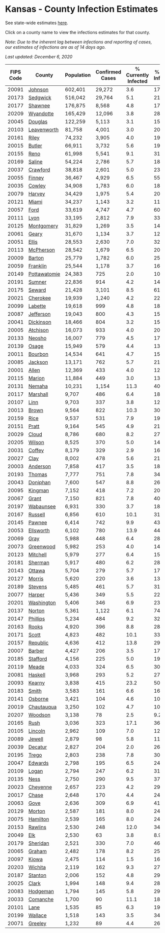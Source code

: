 # Kansas - County Infection Estimates

See state-wide estimates [here](/infections/us-ks).

Click on a county name to view the infections estimates for that county.

*Note: Due to the inherent lag between infections and reporting of cases, our estimates of infections are as of 14 days ago.*

*Last updated: December 6, 2020*

|   FIPS Code |                       County |   Population |   Confirmed Cases |   % Currently Infected |   % Total Infected |
|-------------|------------------------------|--------------|-------------------|------------------------|--------------------|
|       20091 |           [Johnson](johnson) |      602,401 |            29,272 |                    3.6 |               17.7 |
|       20173 |         [Sedgwick](sedgwick) |      516,042 |            29,764 |                    5.1 |               21.0 |
|       20177 |           [Shawnee](shawnee) |      176,875 |             8,568 |                    4.8 |               17.5 |
|       20209 |       [Wyandotte](wyandotte) |      165,429 |            12,096 |                    3.8 |               28.3 |
|       20045 |           [Douglas](douglas) |      122,259 |             5,113 |                    3.1 |               15.3 |
|       20103 |   [Leavenworth](leavenworth) |       81,758 |             4,001 |                    3.0 |               20.3 |
|       20161 |               [Riley](riley) |       74,232 |             3,905 |                    4.0 |               19.1 |
|       20015 |             [Butler](butler) |       66,911 |             3,732 |                    5.6 |               19.8 |
|       20155 |                 [Reno](reno) |       61,998 |             5,541 |                    9.1 |               31.7 |
|       20169 |             [Saline](saline) |       54,224 |             2,786 |                    5.7 |               18.0 |
|       20037 |         [Crawford](crawford) |       38,818 |             2,601 |                    5.0 |               23.8 |
|       20055 |             [Finney](finney) |       36,467 |             4,929 |                    6.5 |               55.5 |
|       20035 |             [Cowley](cowley) |       34,908 |             1,783 |                    6.0 |               18.1 |
|       20079 |             [Harvey](harvey) |       34,429 |             1,975 |                    5.4 |               20.8 |
|       20121 |               [Miami](miami) |       34,237 |             1,143 |                    3.2 |               11.9 |
|       20057 |                 [Ford](ford) |       33,619 |             4,747 |                    4.7 |               60.4 |
|       20111 |                 [Lyon](lyon) |       33,195 |             2,812 |                    7.9 |               33.0 |
|       20125 |     [Montgomery](montgomery) |       31,829 |             1,269 |                    3.5 |               14.1 |
|       20061 |               [Geary](geary) |       31,670 |             1,134 |                    3.7 |               12.3 |
|       20051 |               [Ellis](ellis) |       28,553 |             2,630 |                    7.0 |               32.1 |
|       20113 |       [McPherson](mcpherson) |       28,542 |             1,679 |                    6.5 |               20.5 |
|       20009 |             [Barton](barton) |       25,779 |             1,782 |                    6.0 |               25.2 |
|       20059 |         [Franklin](franklin) |       25,544 |             1,178 |                    3.7 |               16.9 |
|       20149 | [Pottawatomie](pottawatomie) |       24,383 |               725 |                    2.0 |               10.8 |
|       20191 |             [Sumner](sumner) |       22,836 |               914 |                    4.2 |               14.1 |
|       20175 |             [Seward](seward) |       21,428 |             3,101 |                    8.5 |               61.1 |
|       20021 |         [Cherokee](cherokee) |       19,939 |             1,240 |                    4.2 |               22.1 |
|       20099 |           [Labette](labette) |       19,618 |               999 |                    4.8 |               18.0 |
|       20087 |       [Jefferson](jefferson) |       19,043 |               800 |                    4.3 |               15.1 |
|       20041 |       [Dickinson](dickinson) |       18,466 |               804 |                    3.2 |               15.3 |
|       20005 |         [Atchison](atchison) |       16,073 |               933 |                    4.0 |               20.8 |
|       20133 |             [Neosho](neosho) |       16,007 |               779 |                    4.5 |               17.2 |
|       20139 |               [Osage](osage) |       15,949 |               579 |                    4.4 |               13.1 |
|       20011 |           [Bourbon](bourbon) |       14,534 |               641 |                    4.7 |               15.2 |
|       20085 |           [Jackson](jackson) |       13,171 |               762 |                    5.7 |               21.2 |
|       20001 |               [Allen](allen) |       12,369 |               433 |                    4.0 |               12.0 |
|       20115 |             [Marion](marion) |       11,884 |               449 |                    3.0 |               13.9 |
|       20131 |             [Nemaha](nemaha) |       10,231 |             1,154 |                   11.3 |               40.0 |
|       20117 |         [Marshall](marshall) |        9,707 |               486 |                    6.4 |               18.2 |
|       20107 |                 [Linn](linn) |        9,703 |               337 |                    3.8 |               12.6 |
|       20013 |               [Brown](brown) |        9,564 |               822 |                   10.3 |               30.6 |
|       20159 |                 [Rice](rice) |        9,537 |               531 |                    7.9 |               19.3 |
|       20151 |               [Pratt](pratt) |        9,164 |               545 |                    4.9 |               21.4 |
|       20029 |               [Cloud](cloud) |        8,786 |               680 |                    8.2 |               27.5 |
|       20205 |             [Wilson](wilson) |        8,525 |               370 |                    5.0 |               14.6 |
|       20031 |             [Coffey](coffey) |        8,179 |               329 |                    2.9 |               16.4 |
|       20027 |                 [Clay](clay) |        8,002 |               478 |                    5.6 |               21.8 |
|       20003 |         [Anderson](anderson) |        7,858 |               417 |                    3.5 |               18.6 |
|       20193 |             [Thomas](thomas) |        7,777 |               751 |                    7.8 |               34.9 |
|       20043 |         [Doniphan](doniphan) |        7,600 |               547 |                    8.8 |               26.2 |
|       20095 |           [Kingman](kingman) |        7,152 |               418 |                    7.2 |               20.7 |
|       20067 |               [Grant](grant) |        7,150 |               821 |                    7.8 |               40.4 |
|       20197 |       [Wabaunsee](wabaunsee) |        6,931 |               330 |                    3.7 |               18.5 |
|       20167 |           [Russell](russell) |        6,856 |               610 |                   10.1 |               31.0 |
|       20145 |             [Pawnee](pawnee) |        6,414 |               742 |                    9.9 |               43.1 |
|       20053 |       [Ellsworth](ellsworth) |        6,102 |               780 |                   13.9 |               44.2 |
|       20069 |                 [Gray](gray) |        5,988 |               448 |                    6.4 |               28.1 |
|       20073 |       [Greenwood](greenwood) |        5,982 |               253 |                    4.0 |               14.2 |
|       20123 |         [Mitchell](mitchell) |        5,979 |               277 |                    6.4 |               15.8 |
|       20181 |           [Sherman](sherman) |        5,917 |               480 |                    6.2 |               28.6 |
|       20143 |             [Ottawa](ottawa) |        5,704 |               279 |                    5.7 |               17.2 |
|       20127 |             [Morris](morris) |        5,620 |               220 |                    3.6 |               13.1 |
|       20189 |           [Stevens](stevens) |        5,485 |               461 |                    5.7 |               31.1 |
|       20077 |             [Harper](harper) |        5,436 |               349 |                    5.5 |               22.8 |
|       20201 |     [Washington](washington) |        5,406 |               346 |                    6.9 |               23.5 |
|       20137 |             [Norton](norton) |        5,361 |             1,122 |                    6.1 |               74.4 |
|       20147 |         [Phillips](phillips) |        5,234 |               484 |                    9.2 |               32.6 |
|       20163 |               [Rooks](rooks) |        4,920 |               396 |                    8.8 |               28.6 |
|       20171 |               [Scott](scott) |        4,823 |               482 |                   10.1 |               33.0 |
|       20157 |         [Republic](republic) |        4,636 |               412 |                   13.8 |               29.9 |
|       20007 |             [Barber](barber) |        4,427 |               206 |                    3.5 |               17.1 |
|       20185 |         [Stafford](stafford) |        4,156 |               225 |                    5.0 |               19.6 |
|       20119 |               [Meade](meade) |        4,033 |               324 |                    6.5 |               30.1 |
|       20081 |           [Haskell](haskell) |        3,968 |               293 |                    5.2 |               27.1 |
|       20093 |             [Kearny](kearny) |        3,838 |               415 |                   23.2 |               50.9 |
|       20183 |               [Smith](smith) |        3,583 |               161 |                    6.6 |               16.1 |
|       20141 |           [Osborne](osborne) |        3,421 |               104 |                    4.6 |               10.6 |
|       20019 |     [Chautauqua](chautauqua) |        3,250 |               102 |                    4.7 |               10.8 |
|       20207 |           [Woodson](woodson) |        3,138 |                78 |                    2.5 |                9.2 |
|       20165 |                 [Rush](rush) |        3,036 |               323 |                   17.1 |               36.2 |
|       20105 |           [Lincoln](lincoln) |        2,962 |               109 |                    7.0 |               12.3 |
|       20089 |             [Jewell](jewell) |        2,879 |                98 |                    5.8 |               11.9 |
|       20039 |           [Decatur](decatur) |        2,827 |               204 |                    2.0 |               26.0 |
|       20195 |               [Trego](trego) |        2,803 |               238 |                    7.8 |               30.3 |
|       20047 |           [Edwards](edwards) |        2,798 |               195 |                    6.5 |               24.8 |
|       20109 |               [Logan](logan) |        2,794 |               247 |                    6.2 |               31.4 |
|       20135 |                 [Ness](ness) |        2,750 |               290 |                    9.5 |               37.4 |
|       20023 |         [Cheyenne](cheyenne) |        2,657 |               223 |                    4.2 |               29.5 |
|       20017 |               [Chase](chase) |        2,648 |               170 |                    4.4 |               24.1 |
|       20063 |                 [Gove](gove) |        2,636 |               309 |                    6.9 |               41.7 |
|       20129 |             [Morton](morton) |        2,587 |               181 |                    8.0 |               24.8 |
|       20075 |         [Hamilton](hamilton) |        2,539 |               165 |                    8.0 |               24.1 |
|       20153 |           [Rawlins](rawlins) |        2,530 |               248 |                   12.0 |               34.2 |
|       20049 |                   [Elk](elk) |        2,530 |                63 |                    3.8 |                8.9 |
|       20179 |         [Sheridan](sheridan) |        2,521 |               330 |                    7.0 |               46.6 |
|       20065 |             [Graham](graham) |        2,482 |               178 |                    8.2 |               25.3 |
|       20097 |               [Kiowa](kiowa) |        2,475 |               114 |                    1.5 |               16.7 |
|       20203 |           [Wichita](wichita) |        2,119 |               162 |                    9.3 |               27.0 |
|       20187 |           [Stanton](stanton) |        2,006 |               152 |                    4.8 |               29.2 |
|       20025 |               [Clark](clark) |        1,994 |               148 |                    9.4 |               28.9 |
|       20083 |         [Hodgeman](hodgeman) |        1,794 |               145 |                    5.8 |               29.8 |
|       20033 |         [Comanche](comanche) |        1,700 |                90 |                   11.1 |               18.5 |
|       20101 |                 [Lane](lane) |        1,535 |                85 |                    6.3 |               19.8 |
|       20199 |           [Wallace](wallace) |        1,518 |               143 |                    3.5 |               34.0 |
|       20071 |           [Greeley](greeley) |        1,232 |                89 |                    4.4 |               26.4 |